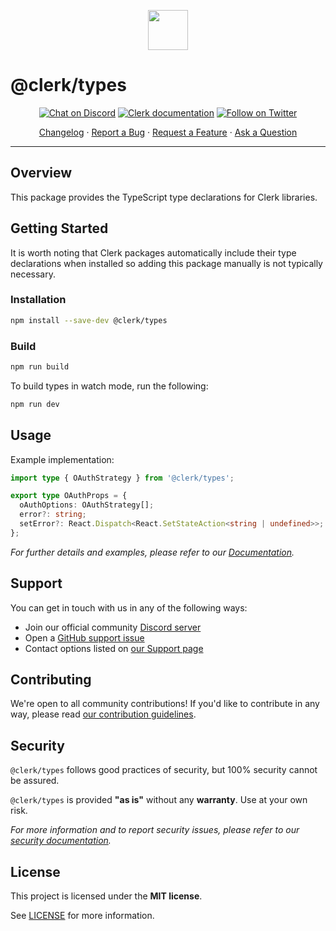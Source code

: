 <p align="center">
  <a href="https://clerk.dev?utm_source=github&utm_medium=clerk_types" target="_blank" rel="noopener noreferrer">
    <picture>
      <source media="(prefers-color-scheme: dark)" srcset="../../docs/clerk-logo-dark.png">
      <img src="../../docs/clerk-logo-light.png" height="64">
    </picture>
  </a>
  <br />
</p>

# @clerk/types

<div align="center">

[![Chat on Discord](https://img.shields.io/discord/856971667393609759.svg?logo=discord)](https://discord.com/invite/b5rXHjAg7A)
[![Clerk documentation](https://img.shields.io/badge/documentation-clerk-green.svg)](https://clerk.dev/docs?utm_source=github&utm_medium=clerk_types)
[![Follow on Twitter](https://img.shields.io/twitter/follow/ClerkDev?style=social)](https://twitter.com/intent/follow?screen_name=ClerkDev)

[Changelog](https://github.com/clerkinc/javascript/blob/main/packages/types/CHANGELOG.md)
·
[Report a Bug](https://github.com/clerkinc/javascript/issues/new?assignees=&labels=bug&template=bug_report.md&title=Bug%3A+)
·
[Request a Feature](https://github.com/clerkinc/javascript/issues/new?assignees=&labels=enhancement&template=feature_request.md&title=Feature%3A+)
·
[Ask a Question](https://github.com/clerkinc/javascript/issues/new?assignees=&labels=question&template=ask_a_question.md&title=Support%3A+)

</div>

---

## Overview

This package provides the TypeScript type declarations for Clerk libraries.

## Getting Started

It is worth noting that Clerk packages automatically include their type declarations when installed so adding this package manually is not typically necessary.

### Installation

```sh
npm install --save-dev @clerk/types
```

### Build

```sh
npm run build
```

To build types in watch mode, run the following:

```sh
npm run dev
```

## Usage

Example implementation:

```ts
import type { OAuthStrategy } from '@clerk/types';

export type OAuthProps = {
  oAuthOptions: OAuthStrategy[];
  error?: string;
  setError?: React.Dispatch<React.SetStateAction<string | undefined>>;
};
```

_For further details and examples, please refer to our [Documentation](https://clerk.dev/docs?utm_source=github&utm_medium=clerk_types)._

## Support

You can get in touch with us in any of the following ways:

- Join our official community [Discord server](https://discord.com/invite/b5rXHjAg7A)
- Open a [GitHub support issue](https://github.com/clerkinc/javascript/issues/new?assignees=&labels=question&template=ask_a_question.md&title=Support%3A+)
- Contact options listed on [our Support page](https://clerk.dev/support?utm_source=github&utm_medium=clerk_types)

## Contributing

We're open to all community contributions! If you'd like to contribute in any way, please read [our contribution guidelines](https://github.com/clerkinc/javascript/blob/main/packages/types/docs/CONTRIBUTING.md).

## Security

`@clerk/types` follows good practices of security, but 100% security cannot be assured.

`@clerk/types` is provided **"as is"** without any **warranty**. Use at your own risk.

_For more information and to report security issues, please refer to our [security documentation](https://github.com/clerkinc/javascript/blob/main/packages/types/docs/SECURITY.md)._

## License

This project is licensed under the **MIT license**.

See [LICENSE](https://github.com/clerkinc/javascript/blob/main/packages/types/LICENSE) for more information.
